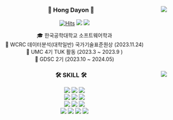     


<!--
**Dayon-Hong/Dayon-Hong** is a ✨ _special_ ✨ repository because its `README.md` (this file) appears on your GitHub profile.

Here are some ideas to get you started:

- 🔭 I’m currently working on ...
- 🌱 I’m currently learning ...
- 👯 I’m looking to collaborate on ...
- 🤔 I’m looking for help with ...
- 💬 Ask me about ...
- 📫 How to reach me: ...
- 😄 Pronouns: ...
- ⚡ Fun fact: ...

<h3 align="center">💡 My Git Stats 💡</h3>
<p align="center">
  <a href="https://github.com/Dayon-Hong">
    <img align="center" src="https://github-readme-stats.vercel.app/api?username=${깃닉네임}&hide=${가릴항목}&hide_title=${타이틀숨김}&show_icons=${깃아이콘표시}&include_all_commits=${올해말고 전체년도 커밋표기}&theme=${테마}" />
  </a>
  
-->

<div align="center">

  
  <img align="right" src="http://mazassumnida.wtf/api/v2/generate_badge?boj=bubble0721"/>
  


### 👋 Hong Dayon 👋 
  [![Hits](https://hits.seeyoufarm.com/api/count/incr/badge.svg?url=https%3A%2F%2Fgithub.com%Dayon-Hong&count_bg=%2379C83D&title_bg=%23555555&icon=&icon_color=%23E7E7E7&title=hits&edge_flat=false)](https://github.com/jeongum) <a href="https://velog.io/@dayon_log/posts"><img src="https://img.shields.io/badge/-Tech Blog-20C997?style=flat-square&logo=Velog&logoColor=white&"/></a> <a href="https://hdayon.notion.site/3edc4f0db4414b699a442e3f63725777?pvs=4"><img src="https://img.shields.io/badge/-Portfolio-000000?style=flat-square&logo=Notion&logoColor=white"/></a>  

  

  🎓 한국공학대학교 소프트웨어학과 <br>
  🩷 WCRC 데이터분석(대학일반) 국가기술표준원상 (2023.11.24) <br>
  🎀 UMC 4기 TUK 활동 (2023.3 ~ 2023.9 )  <br>
  👥 GDSC 2기 (2023.10 ~ 2024.05)  

 
</div>


<div align="center">

  <img align="right" src="https://github-readme-stats.vercel.app/api/top-langs/?username=Dayon-Hong&layout=compact&theme=dracula&langs_count=5"/>
  <!---
   <img align ="right" src ="https://github-readme-stats.vercel.app/api?username=Dayon-Hong&count_private=true&show_icons=true&theme=dracula"/>
  --->

  
  ### 🛠 SKILL 🛠
 
  <img src="https://img.shields.io/badge/-JAVA-green?style=flat-square&logo=java&logoColor=white"> <img src="https://img.shields.io/badge/-Spring Boot-6DB33F?style=flat-square&logo=SpringBoot&logoColor=white"/> <img src="https://img.shields.io/badge/-Gradle-02303A?style=flat-square&logo=Gradle"/>
<br>
<img src="https://img.shields.io/badge/MySQL-4479A1?style=flat-square&logo=MySQL&logoColor=white"/> <img src="https://img.shields.io/badge/PostgreSQL-0064a5?style=flat-square&logo=PostgreSQL&logoColor=white"/>
<img src="https://img.shields.io/badge/MariaDB-003545?style=flat-square&logo=MariaDB&logoColor=white"/> 
<br>
<img src="https://img.shields.io/badge/Python-3776AB?style=flat-square&logo=Python&logoColor=white"/> <img src="https://img.shields.io/badge/-Flask-000000?style=flat-square&logo=Flask"/> <img src="https://img.shields.io/badge/Firebase-FFCA28?style=flat-square&logo=Firebase&logoColor=white"/>
  <br>
  <img src="https://img.shields.io/badge/Amazon AWS-232F3E?style=flat-square&logo=Amazon AWS&logoColor=white"/> <img src="https://img.shields.io/badge/Ubuntu-E95420?style=flat-square&logo=Ubuntu&logoColor=white"/> <img src="https://img.shields.io/badge/Docker-2496ED?style=flat-square&logo=Docker&logoColor=white"/> <img src="https://img.shields.io/badge/NGINX-009639?style=flat-square&logo=NGINX&logoColor=white"/>
  <br>
 
</div>


<br>
